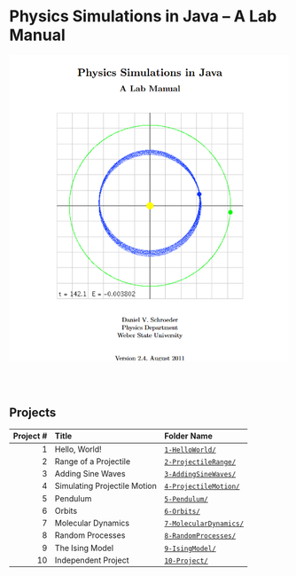 # Physics Simulations in Java – A Lab Manual
![alt text](_assets/book_cover.png)

<br/> 
<br/>


## Projects

| Project # | Title                        | Folder Name              |
| --------: | :--------------------------- | :----------------------- |
|         1 | Hello, World!                | [`1-HelloWorld/`](1-HelloWorld/README.md)                    |
|         2 | Range of a Projectile        | [`2-ProjectileRange/`](2-ProjectileRange/README.md)          |
|         3 | Adding Sine Waves            | [`3-AddingSineWaves/`](3-AddingSineWaves/README.md)          |
|         4 | Simulating Projectile Motion | [`4-ProjectileMotion/`](4-ProjectileMotion/README.md)        |
|         5 | Pendulum                     | [`5-Pendulum/`](5-Pendulum/README.md)                        |
|         6 | Orbits                       | [`6-Orbits/`](6-Orbits/README.md)                            |
|         7 | Molecular Dynamics           | [`7-MolecularDynamics/`](7-MolecularDynamics/README.md)      |
|         8 | Random Processes             | [`8-RandomProcesses/`](8-RandomProcesses/README.md)          |
|         9 | The Ising Model              | [`9-IsingModel/`](9-IsingModel/README.md)                    |
|        10 | Independent Project          | [`10-Project/`](10-Project/README.md)                        |
